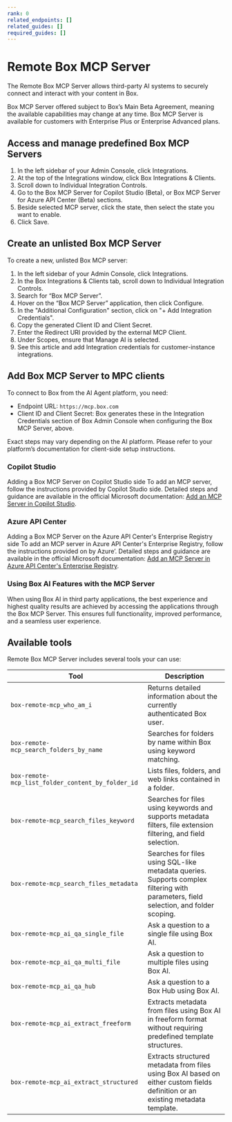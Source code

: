 ```yaml
---
rank: 0
related_endpoints: []
related_guides: []
required_guides: []
---
```


# Remote Box MCP Server

The Remote Box MCP Server allows third-party AI systems to securely connect and interact with your content in Box.

<Message type='notice'>
  Box MCP Server offered subject to Box’s Main Beta Agreement, meaning the available capabilities may change at any time. Box MCP Server is available for customers with Enterprise Plus or Enterprise Advanced plans.
</Message>

## Access and manage predefined Box MCP Servers

1. In the left sidebar of your Admin Console, click Integrations. 
2. At the top of the Integrations window, click Box Integrations & Clients.
3. Scroll down to Individual Integration Controls.
4. Go to the Box MCP Server for Copilot Studio (Beta), or Box MCP Server for Azure API Center (Beta) sections. 
5. Beside selected MCP server, click the state, then select the state you want to enable.
6. Click Save.

## Create an unlisted Box MCP Server

To create a new, unlisted Box MCP server:

1. In the left sidebar of your Admin Console, click Integrations.
2. In the Box Integrations & Clients tab, scroll down to Individual Integration Controls.
3. Search for “Box MCP Server”. 
4. Hover on the “Box MCP Server” application, then click Configure.
5. In the "Additional Configuration" section, click on "+ Add Integration Credentials".
6. Copy the generated Client ID and Client Secret.
7. Enter the Redirect URI provided by the external MCP Client.
8. Under Scopes, ensure that Manage AI is selected.
9. See this article and add Integration credentials for customer-instance integrations.

## Add Box MCP Server to MPC clients

To connect to Box from the AI Agent platform, you need:

* Endpoint URL: `https://mcp.box.com`
* Client ID and Client Secret: Box generates these in the Integration Credentials section of Box Admin Console when configuring the Box MCP Server, above.

Exact steps may vary depending on the AI platform. Please refer to your platform’s documentation for client-side setup instructions.

### Copilot Studio

Adding a Box MCP Server on Copilot Studio side
To add an MCP server, follow the instructions provided by Copilot Studio side. Detailed steps and guidance are available in the official Microsoft documentation: [Add an MCP Server in Copilot Studio](https://learn.microsoft.com/en-us/microsoft-copilot-studio/agent-extend-action-mcp#add-tools-from-an-existing-mcp-connector-to-an-agent).

### Azure API Center

Adding a Box MCP Server on the Azure API Center's Enterprise Registry side
To add an MCP server in Azure API Center's Enterprise Registry, follow the instructions provided on by Azure’. Detailed steps and guidance are available in the official Microsoft documentation: [Add an MCP Server in Azure API Center's Enterprise Registry](https://learn.microsoft.com/en-us/azure/api-center/register-discover-mcp-server).

### Using Box AI Features with the MCP Server

When using Box AI in third party applications, the best experience and highest quality results are achieved by accessing the applications through the Box MCP Server. This ensures full functionality, improved performance, and a seamless user experience.

## Available tools

Remote Box MCP Server includes several tools your can use:

| Tool| Description|
|--------|--------|
| `box-remote-mcp_who_am_i`| Returns detailed information about the currently authenticated Box user.|
| `box-remote-mcp_search_folders_by_name`| Searches for folders by name within Box using keyword matching.|
| `box-remote-mcp_list_folder_content_by_folder_id`| Lists files, folders, and web links contained in a folder. |
| `box-remote-mcp_search_files_keyword`| Searches for files using keywords and supports metadata filters, file extension filtering, and field selection.|
| `box-remote-mcp_search_files_metadata`| Searches for files using SQL-like metadata queries. Supports complex filtering with parameters, field selection, and folder scoping.|
| `box-remote-mcp_ai_qa_single_file`| Ask a question to a single file using Box AI.|
| `box-remote-mcp_ai_qa_multi_file`| Ask a question to multiple files using Box AI.|
| `box-remote-mcp_ai_qa_hub`| Ask a question to a Box Hub using Box AI.|
| `box-remote-mcp_ai_extract_freeform`| Extracts metadata from files using Box AI in freeform format without requiring predefined template structures.|
| `box-remote-mcp_ai_extract_structured`| Extracts structured metadata from files using Box AI based on either custom fields definition or an existing metadata template.|
